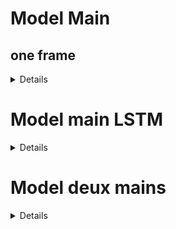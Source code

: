 
<h1>Model Main</h1>

<h2> one frame </h2>

<details>
   
    Labels:
   
    Commentaire: Par exemple les signes ok gauche, signe ok droite, signe ok haut, signe ok bas = signe ok
    techinque des 3 detections (toutes les 3 détections on prend la plus présente)
</details>




<h1>Model main LSTM</h1>

 <details>
   
    Labels:

    Commentaire: Modèle de 5 image
</details>



<h1>Model deux mains</h1>

<details>
    
    Labels:

    Commentaire:
</details>





